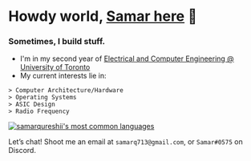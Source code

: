 # Howdy world, [Samar here](https://www.samarq.org) 👋 
### Sometimes, I build stuff.

- I'm in my second year of [Electrical and Computer Engineering @ University of Toronto](https://www.ece.utoronto.ca)
- My current interests lie in:
```
> Computer Architecture/Hardware
> Operating Systems
> ASIC Design
> Radio Frequency
```


[![samarqureshii's most common languages](https://github-readme-stats-jd.vercel.app/api/top-langs/?username=samarqureshii&layout=compact&theme=radical&count_private=true&hide=pascal,php,html&langs_count=8)](https://github.com/anuraghazra/github-readme-stats)





Let’s chat! Shoot me an email at `samarq713@gmail.com`, or `Samar#0575` on Discord.

